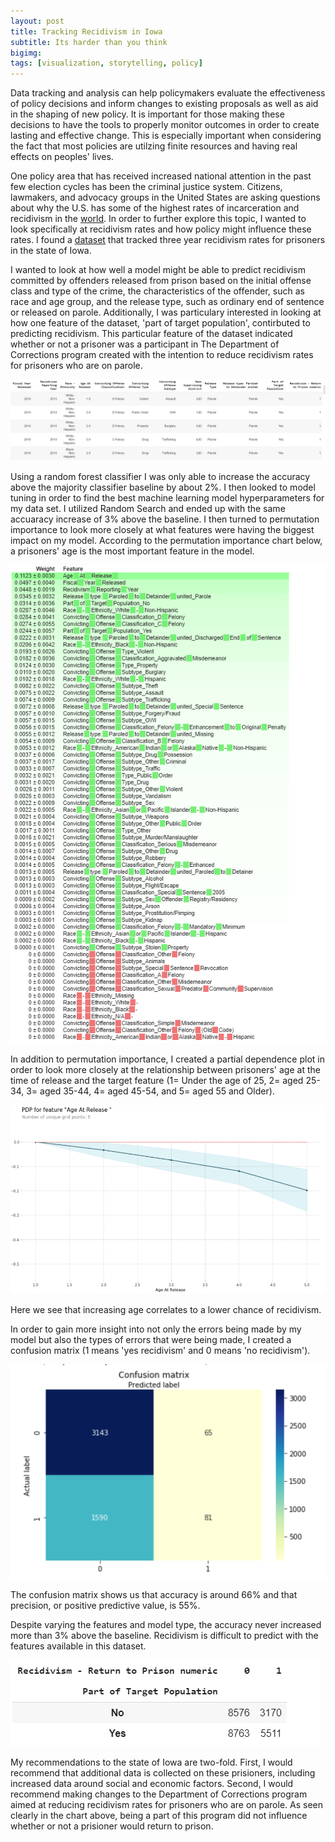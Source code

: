 ```yaml
---
layout: post
title: Tracking Recidivism in Iowa
subtitle: Its harder than you think 
bigimg:
tags: [visualization, storytelling, policy]
---
```


Data tracking and analysis can help policymakers evaluate the effectiveness of policy decisions and inform changes to existing proposals as well as aid in the shaping of new policy. It is important for those making these decisions to have the tools to properly monitor outcomes in order to create lasting and effective change. This is especially important when considering the fact that most policies are utilzing finite resources and having real effects on peoples' lives.  

One policy area that has received increased national attention in the past few election cycles has been the criminal justice system. Citizens, lawmakers, and advocacy groups in the United States are asking questions about why the U.S. has some of the highest rates of incarceration and recidivism in the [world](https://www.businessinsider.com/why-norways-prison-system-is-so-successful-2014-12). In order to further explore this topic, I wanted to look specifically at recidivism rates and how policy might influence these rates. I found a [dataset](https://www.kaggle.com/slonnadube/recidivism-for-offenders-released-from-prison) that tracked three year recidivism rates for prisoners in the state of Iowa.

I wanted to look at how well a model might be able to predict recidivism committed by offenders released from prison based on the initial offense class and type of the crime, the characteristics of the offender, such as race and age group, and the release type, such as ordinary end of sentence or released on parole. Additionally, I was particulary interested in looking at how one feature of the dataset, 'part of target population', contirbuted to predicting recidivism. This particular feature of the dataset indicated whether or not a prisoner was a participant in The Department of Corrections program created with the intention to reduce recidivism rates for prisoners who are on parole. 

![datasetgraphic](/img/datasetproject2head.PNG)

Using a random forest classifier I was only able to increase the accuracy above the majority classifier baseline by about 2%. I then looked to model tuning in order to find the best machine learning model hyperparameters for my data set. I utilized Random Search and ended up with the same accuaracy increase of 3% above the baseline. I then turned to permutation importance to look more closely at what features were having the biggest impact on my model. According to the permutation importance chart below, a prisoners' age is the most important feature in the model. 

![permutationimportancechart](/img/permutationimportanceunit2project.PNG)

In addition to permutation importance, I created a partial dependence plot in order to look more closely at the relationship between prisoners' age at the time of release and the target feature (1= Under the age of 25, 2= aged 25-34, 3= aged 35-44, 4= aged 45-54, and 5= aged 55 and Older). 

![PDPAge](/img/pdpplotunit2project.PNG)

Here we see that increasing age correlates to a lower chance of recidivism. 

In order to gain more insight into not only the errors being made by my model but also the types of errors that were being made, I created a confusion matrix (1 means 'yes recidivism' and 0 means 'no recidivism'). 

![ConfusionMatrix](/img/confusionmatrixunit2project.PNG)

The confusion matrix shows us that accuracy is around 66% and that precision, or positive predictive value, is 55%. 

Despite varying the features and model type, the accuracy never increased more than 3% above the baseline. Recidivism is difficult to predict with the features available in this dataset. 

![RecidivismChart](/img/recidivismchartunit2project.PNG)

My recommendations to the state of Iowa are two-fold. First, I would recommend that additional data is collected on these prisioners,  including increased data around social and economic factors. Second, I would recommend making changes to the Department of Corrections program aimed at reducing recidivism rates for prisoners who are on parole. As seen clearly in the chart above, being a part of this program did not influence whether or not a prisioner would return to prison. 
